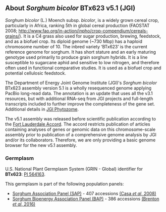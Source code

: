 About *Sorghum bicolor* BTx623 v5.1 (JGI)
---------------------
*Sorghum bicolor* (L.) Moench subsp. *bicolor*, is a widely grown cereal crop, particularly in Africa, ranking 5th in global cereal production (FAOSTAT 2008; http://www.fao.org/in-action/inpho/crop-compendium/cereals-grains/). It is a C4 grass also used for sugar production, brewing, feedstock, and as a biofuel crop. Its diploid genome (~730 Mbp) has a haploid chromosome number of 10. The inbred variety ‘BTx623’ is the current reference genome for sorghum. It has short stature and an early maturing genotype used primarily to produce grain sorghum hybrids. It is a line susceptible to sugarcane aphid and sensitive to low nitrogen, and therefore often used in functional comparative studies. It is used as a biofuel crop and potential cellulosic feedstock.

The Department of Energy Joint Genome Institute (JGI)'s *Sorghum bicolor* BTx623 assembly version 5.1 is a wholly resequenced genome applying PacBio long-read data. The annotation is an update that uses all the v3.1 resources, but with additional RNA-seq from JGI projects and full-length transcripts included to further improve the completeness of the gene set. Additional details in [JGI Phytozome](https://phytozome-next.jgi.doe.gov/info/Sbicolor_v5_1).

The v5.1 assembly was released before scientific publication according to the [Fort Lauderdale Accord](https://www.sanger.ac.uk/wp-content/uploads/fortlauderdalereport.pdf). The accord restricts publication of articles containing analyses of genes or genomic data on this chromosome-scale assembly prior to publication of a comprehensive genome analysis by JGI and/or its collaborators. Therefore, we are only providing a basic genome browser for the new v5.1 assembly.

### Germplasm
U.S. National Plant Germplasm System (GRIN - Global) identifier for **BTx623**: [PI 564163](https://npgsweb.ars-grin.gov/gringlobal/accessiondetail?id=1459134).

This germplasm is part of the following population panels:

* [Sorghum Association Panel (SAP)](https://npgsweb.ars-grin.gov/gringlobal/methodaccession?id1=69097&id2=494091) - 407 accessions [(Casa *et al*, 2008)](https://www.sorghumbase.org/paper/community-resources-and-strategies-for-association-mapping-in-sorghum)
* [Sorghum Bioenergy Association Panel (BAP)](https://npgsweb.ars-grin.gov/gringlobal/methodaccession?id1=310665&id2=496343) - 386 accessions [(Brenton *et al*, 2016)](https://www.sorghumbase.org/paper/a-genomic-resource-for-the-development-improvement-and-exploitation-of-sorghum-for-bioenergy)
